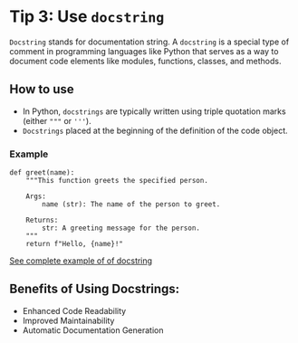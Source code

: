 # Tip 3: Use `docstring`

`Docstring` stands for documentation string. A `docstring` is a special type of comment in programming languages like Python that serves as a way to document code elements like modules, functions, classes, and methods.

## How to use
- In Python, `docstrings` are typically written using triple quotation marks (either `"""` or `'''`).
- `Docstrings` placed at the beginning of the definition of the code object.


### Example
```
def greet(name):
    """This function greets the specified person.

    Args:
        name (str): The name of the person to greet.

    Returns:
        str: A greeting message for the person.
    """
    return f"Hello, {name}!"
```
[See complete example of of docstring](001__example.py)

## Benefits of Using Docstrings:

- Enhanced Code Readability
- Improved Maintainability
- Automatic Documentation Generation